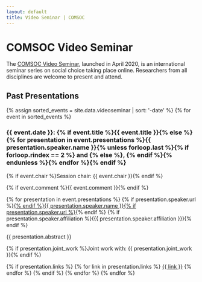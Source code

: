 ```yaml
---
layout: default
title: Video Seminar | COMSOC
---
```


# COMSOC Video Seminar

The [COMSOC Video Seminar](https://comsocseminar.org/), launched in April 2020, is an international
seminar series on social choice taking place online. Researchers from all disciplines are welcome
to present and attend.

## Past Presentations


{% assign sorted_events = site.data.videoseminar | sort: '-date' %}
{% for event in sorted_events %}
### {{ event.date }}: {% if event.title %}{{ event.title }}{% else %}{% for presentation in event.presentations %}{{ presentation.speaker.name }}{% unless forloop.last %}{% if forloop.rindex == 2 %} and {% else %}, {% endif %}{% endunless %}{% endfor %}{% endif %}

{% if event.chair %}Session chair: {{ event.chair }}{% endif %}

{% if event.comment %}{{ event.comment }}{% endif %}

{% for presentation in event.presentations %}
{% if presentation.speaker.url %}<a href="{{ presentation.speaker.url }}">{% endif %}{{ presentation.speaker.name }}{% if presentation.speaker.url %}</a>{% endif %} {% if presentation.speaker.affiliation %}({{ presentation.speaker.affiliation }}){% endif %}

{{ presentation.abstract }}

{% if presentation.joint_work %}Joint work with: {{ presentation.joint_work }}{% endif %}

{% if presentation.links %}
{% for link in presentation.links %}
<a href="{{ link }}">{{ link }}</a>
{% endfor %}
{% endif %}
{% endfor %}
{% endfor %}
